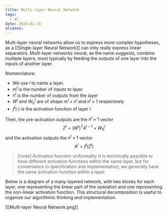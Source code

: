 ```yaml
---
title: Multi-layer Neural Network
tags:
  - ml
date: 2024-01-16
aliases:
---
```

Multi-layer neural networks allow us to express more complex hypotheses, as a [[Single-layer Neural Network]] can only really express linear separators. Multi-layer networks neural, as the name suggests, combine multiple layers, most typically by feeding the outputs of one layer into the inputs of another layer.

Nomenclature:
- We use $l$ to name a layer.
- $m^{l}$ is the number of inputs to layer
- $n^{l}$ is the number of outputs from the layer
- $W^{l}$ and $W^{l}_{0}$ are of shape $m^{l} \times n^{l}$ and $n^{l} \times 1$ respectively
- $f^{l}(\cdot)$ is the activation function of layer $l$

Then, the pre-activation outputs are the $n^{l}\times 1$ vector
$$
Z^{l} = (W^{l})^{T} A^{l-1}+W^{l}_{0}
$$
and the activation outputs the $n^{l} \times 1$ vector
$$
A^{l}=f^{l}(Z^{l})
$$
>[!note] Activation function uniformality
>It is technically possible to have different activation functions within the same layer, but for convenience in specification and implementation, we generally have the same activation function within a layer.

Below is a diagram of a many-layered network, with two blocks for each layer, one representing the linear part of the operation and one representing the non-linear activation function. This structural decomposition is useful to organize our algorithmic thinking and implementation.

![[Multi-layer Neural Network.png]]